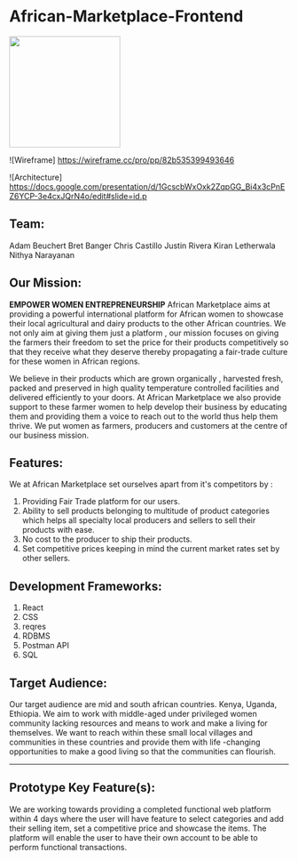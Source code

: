 # African-Marketplace-Frontend

<img src="https://images.unsplash.com/photo-1605319760321-91c129fd463a?ixlib=rb-1.2.1&ixid=MnwxMjA3fDB8MHxwaG90by1wYWdlfHx8fGVufDB8fHx8&auto=format&fit=crop&w=2767&q=80" width="200">

![Wireframe]
https://wireframe.cc/pro/pp/82b535399493646

![Architecture]
https://docs.google.com/presentation/d/1GcscbWxOxk2ZqpGG_Bi4x3cPnEZ6YCP-3e4cxJQrN4o/edit#slide=id.p

## **Team:**
Adam Beuchert
Bret Banger
Chris Castillo
Justin Rivera
Kiran Letherwala
Nithya Narayanan

## **Our Mission:**

**EMPOWER WOMEN ENTREPRENEURSHIP**
African Marketplace aims at providing a powerful international platform for African women to showcase their local agricultural and dairy products to the other African countries. We not only aim at giving them just a platform , our mission focuses on giving the farmers their freedom to set the price for their products competitively so that they receive what they deserve thereby propagating a fair-trade culture for these women in African regions. 

We believe in their products which are grown organically , harvested fresh, packed and preserved in high quality temperature controlled facilities and delivered efficiently to your doors. At African Marketplace we also provide support to these farmer women to help develop their business by educating them and providing them a voice to reach out to the world thus help them thrive. We put women as farmers, producers and customers at the centre of our business mission. 

## **Features:**
We at African Marketplace set ourselves apart from it's competitors by :

1. Providing Fair Trade platform for our users.
2. Ability to sell products belonging to multitude of product categories which helps all specialty local producers and sellers to sell their products with ease. 
3. No cost to the producer to ship their products. 
4. Set competitive prices keeping in mind the current market rates set by other sellers.

## **Development Frameworks:**
1. React
2. CSS
3. reqres
4. RDBMS
5. Postman API
6. SQL


## **Target Audience:**

Our target audience are mid and south african countries. Kenya, Uganda, Ethiopia. We aim to work with middle-aged under privileged women community lacking resources and means to work and make a living for themselves. We want to reach within these small local villages and communities in these countries and provide them with life -changing opportunities to make a good living so that the communities can flourish. 

---

## **Prototype Key Feature(s):**

We are working towards providing a completed functional web platform within 4 days where the user will have feature to select categories and add their selling item, set a competitive price and showcase the items. The platform will enable the user to have their own account to be able to perform functional transactions. 


